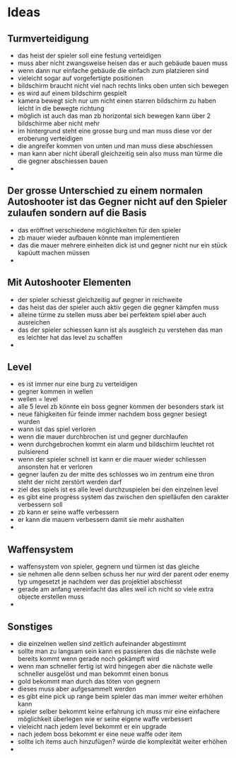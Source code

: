 # Ideas

## Turmverteidigung
  - das heist der spieler soll eine festung verteidigen
  - muss aber nicht zwangsweise heisen das er auch gebäude bauen muss
  - wenn dann nur einfache gebäude die einfach zum platzieren sind
  - vieleicht sogar auf vorgefertigte positionen
  - bildschirm braucht nicht viel nach rechts links oben unten sich bewegen
  - es wird auf einem bildschirm gespielt
  - kamera bewegt sich nur um nicht einen starren bildschirm zu haben leicht in die bewegte richtung
  - möglich ist auch das man zb horizontal sich bewegen kann über 2 bildschirme aber nicht mehr
  - im hintergrund steht eine grosse burg und man muss diese vor der eroberung verteidigen
  - die angreifer kommen von unten und man muss diese abschiessen
  - man kann aber nicht überall gleichzeitig sein also muss man türme die die gegner abschiessen bauen
  - 

## Der grosse Unterschied zu einem normalen Autoshooter ist das Gegner nicht auf den Spieler zulaufen sondern auf die Basis
  - das eröffnet verschiedene möglichkeiten für den spieler
  - zb mauer wieder aufbauen könnte man implementieren
  - das die mauer mehrere einheiten dick ist und gegner nicht nur ein stück kapüutt machen müssen
  - 

## Mit Autoshooter Elementen
  - der spieler schiesst gleichzeitig auf gegner in reichweite
  - das heist das der spieler auch aktiv gegen die gegner kämpfen muss
  - alleine türme zu stellen muss aber bei perfektem spiel aber auch ausreichen
  - das der spieler schiessen kann ist als ausgleich zu verstehen das man es leichter hat das level zu schaffen
  - 

## Level
  - es ist immer nur eine burg zu verteidigen
  - gegner kommen in wellen
  - wellen = level
  - alle 5 level zb könnte ein boss gegner kommen der besonders stark ist
  - neue fähigkeiten für feinde immer nachdem boss gegner besiegt wurden
  - wann ist das spiel verloren
  - wenn die mauer durchbrochen ist und gegner durchlaufen
  - wenn durchgebrochen kommt ein alarm und bildschirm leuchtet rot pulsierend
  - wenn der spieler schnell ist kann er die mauer wieder schliessen ansonsten hat er verloren
  - gegner laufen zu der mitte des schlosses wo im zentrum eine thron steht der nicht zerstört werden darf
  - ziel des spiels ist es alle level durchzuspielen bei den einzelnen level
  - es gibt eine progress system das zwischen den spielläufen den carakter verbessern soll
  - zb kann er seine waffe verbessern
  - er kann die mauern verbessern damit sie mehr aushalten
  - 

## Waffensystem
  - waffensystem von spieler, gegnern und türmen ist das gleiche
  - sie nehmen alle denn selben schuss her nur wird der parent oder enemy typ umgesetzt je nachdem wer das projektiel abschiesst
  - gerade am anfang vereinfacht das alles weil ich nicht so viele extra objecte erstellen muss
  - 


## Sonstiges
  - die einzelnen wellen sind zeitlich aufeinander abgestimmt
  - sollte man zu langsam sein kann es passieren das die nächste welle bereits kommt wenn gerade noch gekämpft wird
  - wenn man schneller fertig ist wird hingegen aber die nächste welle schneller ausgelöst und man bekommt einen bonus
  - gold bekommt man durch das töten von gegnern
  - dieses muss aber aufgesammelt werden
  - es gibt eine pick up range beim spieler das man immer weiter erhöhen kann
  - spieler selber bekommt keine erfahrung ich muss mir eine einfachere möglichkeit überlegen wie er seine eigene waffe verbessert
  - vieleicht nach jedem level bekommt er ein upgrade
  - nach jedem boss bekommt er eine neue waffe oder item
  - sollte ich items auch hinzufügen? würde die komplexität weiter erhöhen
  - 

